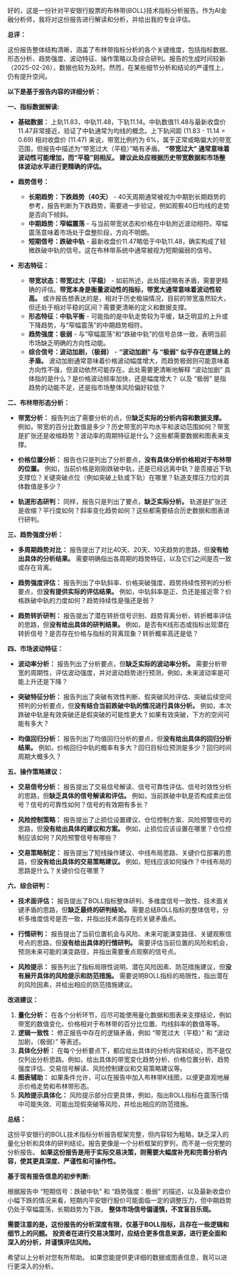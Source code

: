 好的，这是一份针对平安银行股票的布林带(BOLL)技术指标分析报告。作为AI金融分析师，我将对这份报告进行解读和分析，并给出我的专业评估。

**总评：**

这份报告整体结构清晰，涵盖了布林带指标分析的各个关键维度，包括指标数据、形态分析、趋势强度、波动特征、操作策略以及综合研判。报告的生成时间较新（2025-02-26），数据也较为及时。然而，在某些细节分析和结论的严谨性上，仍有提升空间。

**以下是基于报告内容的详细分析：**

**一、指标数据解读:**

* **基础数据：** 上轨11.83，中轨11.48，下轨11.14。中轨数值11.48与最新收盘价11.47非常接近，验证了中轨通常为均线的概念。上下轨间距 (11.83 - 11.14 = 0.69)  相对收盘价 (11.47) 来说，带宽比例约为 6%，属于正常或略偏大的带宽范围，但报告中描述为“带宽过大（平稳）”略有矛盾。 **“带宽过大” 通常意味着波动性可能增加，而“平稳”则相反。 建议此处应根据历史带宽数据和市场整体波动水平进行更精确的评估。**

* **趋势信号：**
    * **长期趋势：下跌趋势（40天）** -  40天周期通常被视为中期到长期趋势的参考，报告判断为下跌趋势，需要进一步验证，例如观察40日均线的走势是否向下倾斜。
    * **中期趋势：窄幅震荡** -  与当前带宽状态和价格在中轨附近波动相符。窄幅震荡意味着市场处于盘整阶段，方向不明朗。
    * **短期信号：跌破中轨** -  最新收盘价11.47略低于中轨11.48，确实构成了轻微跌破中轨的信号。这在布林带系统中通常被视为短期偏弱的信号。

* **形态特征：**
    * **带宽状态：带宽过大（平稳）** -  如前所述，此处描述略有矛盾，需要更精确的评估。**带宽本身是衡量波动性的指标，带宽大通常意味着波动性较高。**  或许报告想表达的是，相对于历史极端情况，目前的带宽虽然较大，但还处于相对平稳的区间？需要更清晰的定义和数据支撑。
    * **形态特征：中轨平衡** -  可能指的是中轨走势较为平缓，缺乏明显的上升或下降趋势，与“窄幅震荡”的中期趋势相符。
    * **趋势强度：极弱** -  与“窄幅震荡”和“跌破中轨”的信号总体一致，表明当前市场缺乏明确的方向性动能。
    * **综合信号：波动加剧，（极弱）** -  **“波动加剧” 与 “极弱” 似乎存在逻辑上的矛盾。**  波动加剧通常意味着价格波动幅度增大，而趋势极弱则可能意味着方向性不强，但波动依然可能存在。此处需要更清晰地解释 “波动加剧” 具体指的是什么？是价格波动频率加快，还是幅度增大？ 以及 “极弱” 是指趋势的动能不足，还是指市场整体风险偏好较低？

**二、布林带形态分析：**

* **带宽分析：**  报告列出了需要分析的点，但**缺乏实际的分析内容和数据支撑。**  例如，带宽的百分比数值是多少？历史带宽的平均水平和波动范围如何？带宽是扩张还是收缩趋势？波动率的周期特征是什么？这些都需要数据和图表来支撑。

* **价格位置分析：**  报告也只是列出了分析要点，**没有具体分析价格相对于布林带的位置。**  例如，当前价格是刚刚跌破中轨，还是已经远离中轨？是否接近下轨支撑位？关键突破点位（例如突破上轨或下轨）在哪里？轨道支撑压力位的具体数值是多少？

* **轨道形态研判：** 同样，报告只是列出了要点，**缺乏实际分析。** 轨道是扩张还是收缩？平行度如何？斜率变化趋势如何？这些都需要结合历史数据和图表进行研判。

**三、趋势强度分析：**

* **多周期趋势对比：**  报告提出了对比40天、20天、10天趋势的思路，但**没有给出具体的分析结果。** 需要明确指出各周期的趋势特征，以及它们之间是否一致或存在背离。

* **趋势强度评估：** 报告列出了中轨斜率、价格突破强度、趋势持续性预判的分析要点，但**没有提供实际的评估结果。**  例如，中轨斜率是正、负还是接近零？价格跌破中轨的力度如何？趋势持续性是强还是弱？

* **趋势转折研判：** 报告提出了潜在转折信号识别、趋势背离分析、转折概率评估的思路，但**没有给出具体的研判结果。**  例如，是否有K线形态或指标出现潜在转折信号？是否存在价格与指标的背离现象？转折概率高还是低？

**四、市场波动特征：**

* **波动率分析：** 报告列出了分析要点，但**缺乏实际的波动率分析。**  需要分析带宽的周期性，评估波动强度，并对波动趋势进行预测，例如，未来波动率是可能上升还是下降？

* **突破特征分析：**  报告列出了突破有效性判断、假突破风险评估、突破后续空间预判的分析要点，但**没有结合当前跌破中轨的情况进行具体分析。**  例如，本次跌破中轨是有效突破还是假突破的可能性更大？如果有效突破，下方的空间可能有多大？

* **均值回归分析：** 报告列出了均值回归分析的要点，但**没有给出具体的回归分析结果。**  例如，价格回归中轨的概率有多大？回归目标位预测是多少？回归时间周期大概多久？

**五、操作策略建议：**

* **交易信号分析：**  报告提出了交易信号解读、信号可靠性评估、信号时效性分析的思路，但**缺乏具体的信号解读和评估。**  例如，当前跌破中轨是否构成卖出信号？信号的可靠性如何？信号的有效期有多长？

* **风险控制策略：**  报告提出了止损位设置建议、仓位控制方案、风险预警信号的思路，但**没有给出具体的建议和方案。**  例如，止损位应该设置在哪里？仓位控制应该如何？风险预警信号有哪些？

* **交易策略制定：**  报告提出了短线操作建议、中线布局思路、关键价位部署的思路，但**没有给出具体的交易策略建议。**  例如，短线应该如何操作？中线布局的思路是什么？关键价位在哪里？

**六、综合研判：**

* **技术面评估：**  报告提出了BOLL指标整体研判、多维度信号一致性、技术面关键矛盾的思路，但**缺乏最终的研判结论。**  需要总结BOLL指标的整体信号，分析多维度信号是否一致，并指出技术面存在的关键矛盾点。

* **行情研判：**  报告提出了当前位置机会与风险、未来可能演变路径、关键观察信号点的思路，但**没有给出具体的行情研判。**  需要评估当前位置的风险和机会，预测未来可能的演变路径，并指出需要重点观察的信号点。

* **风险提示：**  报告列出了指标局限性说明、潜在风险因素、防范措施建议，但**没有展开具体的风险提示和防范措施。** 需要说明BOLL指标的局限性，指出潜在的风险因素，并给出相应的防范措施建议。

**改进建议：**

1. **量化分析：** 在各个分析环节，应尽可能使用量化数据和图表来支撑结论，例如带宽的数值变化、价格相对于布林带的百分比位置、均线斜率的数值等等。
2. **逻辑一致性：** 修正报告中存在的逻辑矛盾，例如 “带宽过大（平稳）” 和 “波动加剧，（极弱）” 等表述。
3. **具体化分析：**  在每个分析要点下，都应给出具体的分析内容和结论，而不是仅仅列出分析思路。例如，给出具体的带宽变化趋势分析、价格位置分析、趋势强度评估、交易信号解读、风险控制建议和交易策略建议等。
4. **图表辅助：**  如果条件允许，可以在报告中加入布林带K线图，以便更直观地展示价格走势和布林带形态。
5. **风险提示具体化：**  风险提示部分应更具体，例如，指出BOLL指标在震荡行情中可能失效、可能出现假突破等风险，并给出相应的防范措施。

**总结：**

这份平安银行的BOLL技术指标分析报告框架完整，但内容较为粗略，缺乏深入的量化分析和具体的研判结论。报告更像是一个分析框架的罗列，而不是一份完整的分析报告。  **如果这份报告是用于实际交易决策，则需要大幅度补充和完善分析内容，使其更具深度、严谨性和可操作性。**

**基于现有报告信息的初步判断:**

根据报告中 “短期信号：跌破中轨” 和 “趋势强度：极弱” 的描述，以及最新收盘价小幅下跌的情况来看，短期内平安银行股价可能面临一定的调整压力，但中期趋势仍处于窄幅震荡，长期趋势为下跌。  **整体市场信号偏谨慎，不宜盲目乐观。**

**需要注意的是，这份报告的分析深度有限，仅基于BOLL指标，且存在一些逻辑和细节上的问题。  投资者在进行交易决策时，应结合更多信息来源，进行更全面和深入的分析，并谨慎评估风险。**

希望以上分析对您有所帮助。 如果您能提供更详细的数据或图表信息，我可以进行更深入的分析。